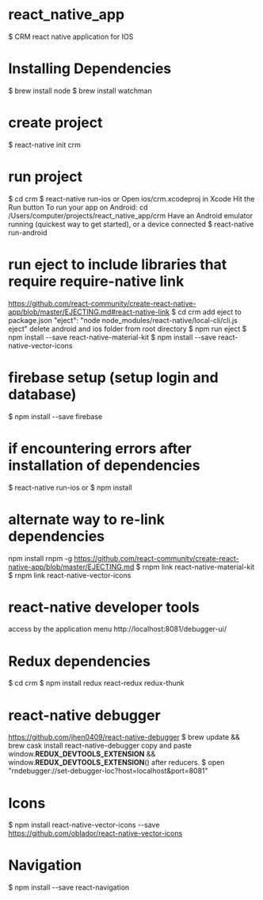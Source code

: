 # react_native_app&nbsp;
$ CRM react native application for IOS

# Installing Dependencies
$ brew install node
$ brew install watchman

# create project
$ react-native init crm

# run project
$ cd crm
$ react-native run-ios
or
Open ios/crm.xcodeproj in Xcode
Hit the Run button
To run your app on Android:
cd /Users/computer/projects/react_native_app/crm
Have an Android emulator running (quickest way to get started), or a device connected
$ react-native run-android

# run eject to include libraries that require require-native link
https://github.com/react-community/create-react-native-app/blob/master/EJECTING.md#react-native-link
$ cd crm
add eject to package.json
"eject": "node node_modules/react-native/local-cli/cli.js eject"
delete android and ios folder from root directory
$ npm run eject
$ npm install --save react-native-material-kit
$ npm install --save react-native-vector-icons


# firebase setup (setup login and database)
$ npm install --save firebase

# if encountering errors after installation of dependencies
$ react-native run-ios
or
$ npm install

# alternate way to re-link dependencies
npm install rnpm -g
https://github.com/react-community/create-react-native-app/blob/master/EJECTING.md
$ rnpm link react-native-material-kit
$ rnpm link react-native-vector-icons

# react-native developer tools
access by the application menu
http://localhost:8081/debugger-ui/

# Redux dependencies
$ cd crm
$ npm install redux react-redux redux-thunk

# react-native debugger
https://github.com/jhen0409/react-native-debugger
$ brew update && brew cask install react-native-debugger
copy and paste window.__REDUX_DEVTOOLS_EXTENSION__ && window.__REDUX_DEVTOOLS_EXTENSION__() after reducers.
$ open "rndebugger://set-debugger-loc?host=localhost&port=8081"

# Icons
$ npm install react-native-vector-icons --save
https://github.com/oblador/react-native-vector-icons

# Navigation
$ npm install --save react-navigation
